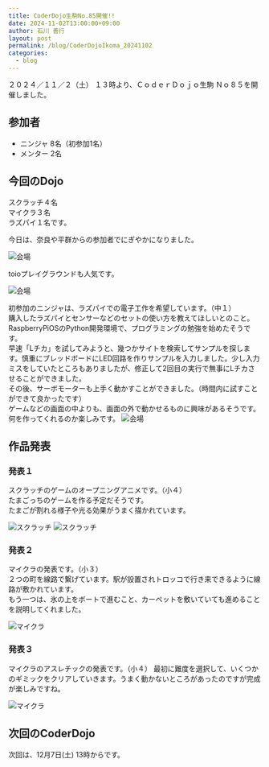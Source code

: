 ```yaml
---
title: CoderDojo生駒No.85開催!!
date: 2024-11-02T13:00:00+09:00
author: 石川 善行
layout: post
permalink: /blog/CoderDojoIkoma_20241102
categories:
  - blog
---
```

２０２４／１１／２（土） １３時より、ＣｏｄｅｒＤｏｊｏ生駒 Ｎｏ８５を開催しました。

## 参加者

- ニンジャ 8名（初参加1名）
- メンター 2名

## 今回のDojo

スクラッチ４名  
マイクラ３名  
ラズパイ１名です。

今日は、奈良や平群からの参加者でにぎやかになりました。

![会場](/assets/images/2024/11/1102_0.jpg)

toioプレイグラウンドも人気です。

![会場](/assets/images/2024/11/1102_0_0.jpg)

初参加のニンジャは、ラズパイでの電子工作を希望しています。（中１）  
購入したラズパイとセンサーなどのセットの使い方を教えてほしいとのこと。RaspberryPiOSのPython開発環境で、プログラミングの勉強を始めたそうです。  
早速「Lチカ」を試してみようと、幾つかサイトを検索してサンプルを探します。慎重にブレッドボードにLED回路を作りサンプルを入力しました。少し入力ミスをしていたところもありましたが、修正して2回目の実行で無事にLチカさせることができました。  
その後、サーボモーターも上手く動かすことができました。（時間内に試すことができて良かったです）  
ゲームなどの画面の中よりも、画面の外で動かせるものに興味があるそうです。何を作ってくれるのか楽しみです。
![会場](/assets/images/2024/11/1102_1.jpg)


## 作品発表
### 発表１
スクラッチのゲームのオープニングアニメです。（小４）  
たまごっちのゲームを作る予定だそうです。  
たまごが割れる様子や光る効果がうまく描かれています。

![スクラッチ](/assets/images/2024/11/1102_2.jpg)
![スクラッチ](/assets/images/2024/11/1102_3.jpg)

### 発表２
マイクラの発表です。（小３）  
２つの町を線路で繋げています。駅が設置されトロッコで行き来できるように線路が敷かれています。  
もう一つは、氷の上をボートで進むこと、カーペットを敷いていても進めることを説明してくれました。

![マイクラ](/assets/images/2024/11/1102_4.jpg)

### 発表３
マイクラのアスレチックの発表です。（小４）  最初に難度を選択して、いくつかのギミックをクリアしていきます。うまく動かないところがあったのですが完成が楽しみですね。

![マイクラ](/assets/images/2024/11/1102_5.jpg)

## 次回のCoderDojo
次回は、12月7日(土) 13時からです。
